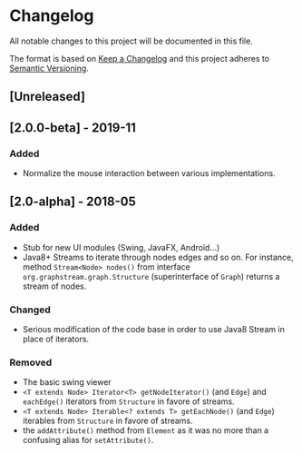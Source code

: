 # Changelog

All notable changes to this project will be documented in this file.

The format is based on [Keep a Changelog](http://keepachangelog.com/en/1.0.0/)
and this project adheres to [Semantic Versioning](http://semver.org/spec/v2.0.0.html).

## [Unreleased]

## [2.0.0-beta] - 2019-11

### Added

- Normalize the mouse interaction between various implementations. 
 
## [2.0-alpha] - 2018-05

### Added

- Stub for new UI modules (Swing, JavaFX, Android...) 
- Java8+ Streams to iterate through nodes edges and so on. For instance, method `Stream<Node> nodes()` from interface `org.graphstream.graph.Structure` (superinterface of `Graph`) returns a stream of nodes.

### Changed

- Serious modification of the code base in order to use Java8 Stream in place of iterators. 

### Removed

- The basic swing viewer
- `<T extends Node> Iterator<T> getNodeIterator()` (and `Edge`) 
 and `eachEdge()` iterators from  `Structure` in favore of streams.
- `<T extends Node> Iterable<? extends T> getEachNode()` (and `Edge`) iterables from `Structure` in favore of streams.
- the `addAttribute()` method from `Element` as it was no more than a confusing alias for `setAttribute()`.



 
